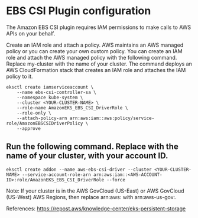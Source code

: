 # EBS CSI Plugin configuration
The Amazon EBS CSI plugin requires IAM permissions to make calls to AWS APIs on your behalf.

Create an IAM role and attach a policy. AWS maintains an AWS managed policy or you can create your own custom policy. You can create an IAM role and attach the AWS managed policy with the following command. Replace my-cluster with the name of your cluster. The command deploys an AWS CloudFormation stack that creates an IAM role and attaches the IAM policy to it.

    eksctl create iamserviceaccount \
        --name ebs-csi-controller-sa \
        --namespace kube-system \
        --cluster <YOUR-CLUSTER-NAME> \
        --role-name AmazonEKS_EBS_CSI_DriverRole \
        --role-only \
        --attach-policy-arn arn:aws:iam::aws:policy/service-role/AmazonEBSCSIDriverPolicy \
        --approve
## Run the following command. Replace with the name of your cluster, with your account ID.

    eksctl create addon --name aws-ebs-csi-driver --cluster <YOUR-CLUSTER-NAME> --service-account-role-arn arn:aws:iam::<AWS-ACCOUNT-ID>:role/AmazonEKS_EBS_CSI_DriverRole --force
Note: If your cluster is in the AWS GovCloud (US-East) or AWS GovCloud (US-West) AWS Regions, then replace arn:aws: with arn:aws-us-gov:.

References: https://repost.aws/knowledge-center/eks-persistent-storage
